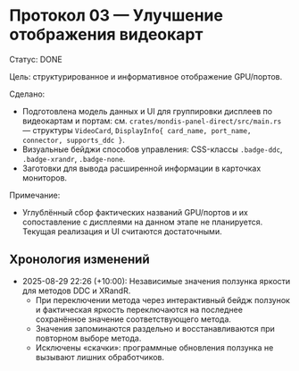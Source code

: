 # Протокол 03 — Улучшение отображения видеокарт

Статус: DONE

Цель: структурированное и информативное отображение GPU/портов.

Сделано:
- Подготовлена модель данных и UI для группировки дисплеев по видеокартам и портам: см. `crates/mondis-panel-direct/src/main.rs` — структуры `VideoCard`, `DisplayInfo{ card_name, port_name, connector, supports_ddc }`.
- Визуальные бейджи способов управления: CSS-классы `.badge-ddc`, `.badge-xrandr`, `.badge-none`.
- Заготовки для вывода расширенной информации в карточках мониторов.

Примечание:
- Углублённый сбор фактических названий GPU/портов и их сопоставление с дисплеями на данном этапе не планируется. Текущая реализация и UI считаются достаточными.

## Хронология изменений

- 2025-08-29 22:26 (+10:00): Независимые значения ползунка яркости для методов DDC и XRandR.
  - При переключении метода через интерактивный бейдж ползунок и фактическая яркость переключаются на последнее сохранённое значение соответствующего метода.
  - Значения запоминаются раздельно и восстанавливаются при повторном выборе метода.
  - Исключены «скачки»: программные обновления ползунка не вызывают лишних обработчиков.
